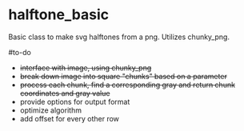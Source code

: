 halftone_basic
==============

Basic class to make svg halftones from a png. Utilizes chunky_png.

#to-do
- ~~interface with image, using chunky_png~~
- ~~break down image into square "chunks" based on a parameter~~
- ~~process each chunk, find a corresponding gray and return chunk coordinates and gray value~~
- provide options for output format
- optimize algorithm
- add offset for every other row
